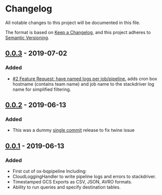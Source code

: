 # Changelog
All notable changes to this project will be documented in this file.

The format is based on [Keep a Changelog](https://keepachangelog.com/en/1.0.0/),
and this project adheres to [Semantic Versioning](https://semver.org/spec/v2.0.0.html).

## [0.0.3] - 2019-07-02
### Added
- [#2 Feature Request: have named logs per job/pipeline.](https://github.com/openx/ox-bqpipeline/issues/2)
adds cron box hostname (contains team name) and job name to the stackdriver log name for simplified filtering.

## [0.0.2] - 2019-06-13
### Added
- This was a dummy [single commit](https://github.com/openx/ox-bqpipeline/commit/4e83b2b7af6df2adc8af1eff244e324dfc0a997c) 
release to fix twine issue 

## [0.0.1] - 2019-06-13
### Added
- First cut of ox-bqpipeline Including:
- CloudLoggingHandler to write pipeline logs and errors to stackdriver.
- Timestamped GCS Exports as CSV, JSON, AVRO formats.
- Ability to run queries and specify destination tables.

[Unreleased]: https://github.com/openx/ox-bqpipeline/compare/v1.0.0...HEAD
[0.0.3]: https://github.com/openx/ox-bqpipeline/compare/v0.0.2...v0.0.3
[0.0.2]: https://github.com/openx/ox-bqpipeline/compare/v0.0.1...v0.0.2
[0.0.1]: https://github.com/openx/ox-bqpipeline/releases/tag/v0.0.1

